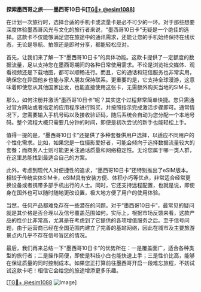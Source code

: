 **探索墨西哥之旅——墨西哥10日卡[[TG💪+ @esim1088](https://t.me/s/esim1088)]**

在计划一次旅行时，选择合适的手机卡或流量卡是必不可少的一环。对于那些想要深度体验墨西哥风光与文化的旅行者来说，“墨西哥10日卡”无疑是一个绝佳的选择。这款卡不仅能够满足您在旅途中的通讯需求，还能让您的手机始终保持在线状态，无论是导航、拍照还是即时分享，都能轻松应对。

首先，让我们来了解一下“墨西哥10日卡”的具体功能。这款卡提供了一定额度的数据流量，足以支持您在墨西哥期间的各种日常使用需求。不论是浏览社交媒体、观看视频还是下载地图，都可以顺畅进行。而且，它的通话和短信服务也非常实用，确保您在异国他乡也能与家人朋友保持联系。更重要的是，它支持全球漫游，这意味着即使您从其他国家出发，也能直接使用这张卡，无需额外购买当地的SIM卡。

那么，如何注册并激活“墨西哥10日卡”呢？其实这个过程非常简单快捷。您只需通过官方网站或者指定的应用程序进行购买，并按照指示完成激活步骤即可。通常情况下，您需要输入手机号码以及接收验证码，随后系统会自动为您分配一个本地号码。整个流程大概只需要几分钟的时间，即便是初次尝试的新手也能轻松上手。

值得一提的是，“墨西哥10日卡”还提供了多种套餐供用户选择，以适应不同用户的个性化需求。比如，如果您是一位摄影爱好者，可能会倾向于选择数据流量较大的套餐；而商务人士则可能更关注通话质量和网络稳定性。无论您属于哪一类人群，在这里总能找到最适合自己的方案。

此外，考虑到现代人对便捷性的追求，“墨西哥10日卡”还特别推出了eSIM版本。相较于传统实体SIM卡，eSIM具有安装方便、体积小巧等优点，非常适合经常更换设备或者携带多部手机出行的人士。同时，它还支持远程配置，也就是说，即使身在国外也可以随时随地更改设置，极大地方便了用户的使用体验。

当然，任何产品都难免存在一些潜在的问题。对于“墨西哥10日卡”，最常见的疑问就是其价格是否合理以及信号覆盖范围如何。实际上，根据市场反馈来看，这款产品的性价比非常高，尤其是在考虑到了它提供的各项增值服务之后。至于信号问题，由于运营商已经在全国范围内建立了完善的基站网络，因此在城市及主要旅游景点内几乎不存在信号盲区的情况。

最后，我们再来总结一下“墨西哥10日卡”的优势所在：一是覆盖面广，适合各种类型的旅行者；二是操作简便，即使是科技小白也能快速上手；三是性价比高，能够在保证质量的同时控制成本。如果您正打算前往墨西哥开启一段难忘旅程，不妨试试这款卡吧！相信它会给您的旅途增添更多乐趣。

[[TG💪+ @esim1088](https://t.me/s/esim1088) ![Image](https://i.postimg.cc/4NQfJmqS/Snipaste-2025-05-13-00-14-12.png)]